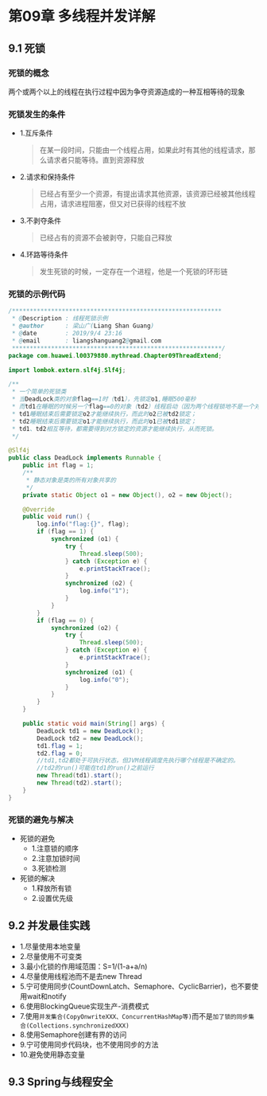 # 第09章 多线程并发详解

## 9.1 死锁

### 死锁的概念

两个或两个以上的线程在执行过程中因为争夺资源造成的一种互相等待的现象

### 死锁发生的条件

+ 1.互斥条件
  > 在某一段时间，只能由一个线程占用，如果此时有其他的线程请求，那么请求者只能等待。直到资源释放
+ 2.请求和保持条件
  > 已经占有至少一个资源，有提出请求其他资源，该资源已经被其他线程占用，请求进程阻塞，但又对已获得的线程不放
+ 3.不剥夺条件 
  > 已经占有的资源不会被剥夺，只能自己释放
+ 4.环路等待条件
  > 发生死锁的时候，一定存在一个进程，他是一个死锁的环形链
  
### 死锁的示例代码

```java
/***********************************************************
 * @Description : 线程死锁示例
 * @author      : 梁山广(Liang Shan Guang)
 * @date        : 2019/9/4 23:16
 * @email       : liangshanguang2@gmail.com
 ***********************************************************/
package com.huawei.l00379880.mythread.Chapter09ThreadExtend;

import lombok.extern.slf4j.Slf4j;

/**
 * 一个简单的死锁类
 * 当DeadLock类的对象flag==1时（td1），先锁定o1,睡眠500毫秒
 * 而td1在睡眠的时候另一个flag==0的对象（td2）线程启动（因为两个线程锁地不是一个对象），先锁定o2,睡眠500毫秒
 * td1睡眠结束后需要锁定o2才能继续执行，而此时o2已被td2锁定；
 * td2睡眠结束后需要锁定o1才能继续执行，而此时o1已被td1锁定；
 * td1、td2相互等待，都需要得到对方锁定的资源才能继续执行，从而死锁。
 */

@Slf4j
public class DeadLock implements Runnable {
    public int flag = 1;
    /**
     * 静态对象是类的所有对象共享的
     */
    private static Object o1 = new Object(), o2 = new Object();

    @Override
    public void run() {
        log.info("flag:{}", flag);
        if (flag == 1) {
            synchronized (o1) {
                try {
                    Thread.sleep(500);
                } catch (Exception e) {
                    e.printStackTrace();
                }
                synchronized (o2) {
                    log.info("1");
                }
            }
        }
        if (flag == 0) {
            synchronized (o2) {
                try {
                    Thread.sleep(500);
                } catch (Exception e) {
                    e.printStackTrace();
                }
                synchronized (o1) {
                    log.info("0");
                }
            }
        }
    }

    public static void main(String[] args) {
        DeadLock td1 = new DeadLock();
        DeadLock td2 = new DeadLock();
        td1.flag = 1;
        td2.flag = 0;
        //td1,td2都处于可执行状态，但JVM线程调度先执行哪个线程是不确定的。
        //td2的run()可能在td1的run()之前运行
        new Thread(td1).start();
        new Thread(td2).start();
    }
}
```

### 死锁的避免与解决

+ 死锁的避免
  + 1.注意锁的顺序
  + 2.注意加锁时间
  + 3.死锁检测
+ 死锁的解决
  + 1.释放所有锁
  + 2.设置优先级

## 9.2 并发最佳实践

+ 1.尽量使用本地变量
+ 2.尽量使用不可变类
+ 3.最小化锁的作用域范围：S=1/(1-a+a/n)
+ 4.尽量使用线程池而不是去new Thread
+ 5.宁可使用同步(CountDownLatch、Semaphore、CyclicBarrier)，也不要使用wait和notify
+ 6.使用BlockingQueue实现生产-消费模式
+ 7.使用`并发集合(CopyOnwriteXXX、ConcurrentHashMap等)`而不是`加了锁的同步集合(Collections.synchronizedXXX)`
+ 8.使用Semaphore创建有界的访问
+ 9.宁可使用同步代码块，也不使用同步的方法
+ 10.避免使用静态变量

## 9.3 Spring与线程安全



